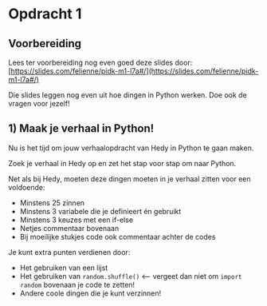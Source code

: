# Opdracht 1

## Voorbereiding

Lees ter voorbereiding nog even goed deze slides door: [https://slides.com/felienne/pidk-m1-l7a#/](https://slides.com/felienne/pidk-m1-l7a#/)

Die slides leggen nog even uit hoe dingen in Python werken. Doe ook de vragen voor jezelf!

## 1) Maak je verhaal in Python!

Nu is het tijd om jouw verhaalopdracht van Hedy in Python te gaan maken.&#x20;

Zoek je verhaal in Hedy op en zet het stap voor stap om naar Python.

Net als bij Hedy, moeten deze dingen moeten in je verhaal zitten voor een voldoende:

* Minstens 25 zinnen
* Minstens 3 variabele die je definieert én gebruikt
* Minstens 3 keuzes met een if-else
* Netjes commentaar bovenaan
* Bij moeilijke stukjes code ook commentaar achter de codes &#x20;

Je kunt extra punten verdienen door:

* Het gebruiken van een lijst
* Het gebruiken van `random.shuffle()` <— vergeet dan niet om `import random` bovenaan je code te zetten!
* Andere coole dingen die je kunt verzinnen!
